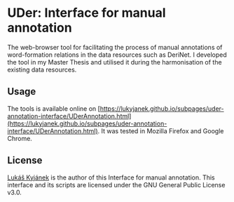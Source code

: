 # UDer: Interface for manual annotation
The web-browser tool for facilitating the process of manual annotations of word-formation relations in the data resources such as DeriNet. I developed the tool in my Master Thesis and utilised it during the harmonisation of the existing data resources.


## Usage
The tools is available online on [https://lukyjanek.github.io/subpages/uder-annotation-interface/UDerAnnotation.html](https://lukyjanek.github.io/subpages/uder-annotation-interface/UDerAnnotation.html).
It was tested in Mozilla Firefox and Google Chrome.


## License
[Lukáš Kyjánek](https://lukyjanek.github.io/) is the author of this Interface for manual annotation.
This interface and its scripts are licensed under the GNU General Public License v3.0.